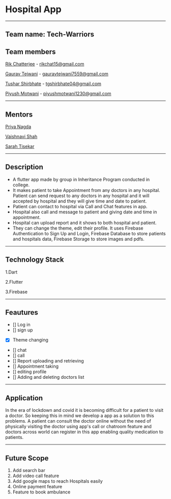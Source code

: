 
# Hospital App
---
Team name: Tech-Warriors
---
## Team members


[Rik Chatterjee](https://github.com/TheArchitet) -
rikchat15@gmail.com

[Gaurav Tejwani](https://github.com/GauravMaheshTejwani) -
gauravtejwani7559@gmail.com

[Tushar Shirbhate](https://github.com/Tushar-Shirbhate) - 
tgshirbhate04@gmail.com

[Piyush Motwani](https://github.com/Piyushmotwani) - 
piyushmotwani1230@gmail.com


---

## Mentors

[Priya Nagda](https://github.com/pri1311)

[Vaishnavi Shah](https://github.com/vaishnavirshah)

[Sarah Tisekar](https://github.com/sarah-nisar)

---

## Description

- A flutter app made by group in Inheritance Program conducted in
college.
- It makes patient to take Appointment from any doctors in any
hospital. Patient can send request to any doctors in any hospital and
it will accepted by hospital and they will give time and date to patient.
- Patient can contact to hospital via Call and Chat features
in app. 
- Hospital also call and message to patient and giving date
and time in appointment. 
- Hospital can upload report and it shows
to both hospital and patient. 
- They can change the theme, edit their profile.
It uses Firebase Authentication to Sign Up and Login, Firebase Database to store patients and hospitals data, Firebase Storage to
store images and pdfs.

---
## Technology Stack
1.Dart 

2.Flutter

3.Firebase

---
## Feautures

- [] Log in 
- [] sign up
- [x] Theme changing
- [] chat
- [] call
- [] Report uploading and retrieving
- [] Appointment taking
- [] editing profile
- [] Adding and deleting doctors list

---
## Application

In the era of lockdown and covid it is becoming difficult for a patient to visit a doctor.
So keeping this in mind we develop a app as a solution to this problems.
A patient can consult the doctor online without the need of physically visiting the doctor 
using app's call or chatroom feature and doctors across world can register in this app enabling 
quality medication to patients.

---
## Future Scope
1. Add search bar
2. Add video call feature
3. Add google maps to reach Hospitals easily
4. Online payment feature
5. Feature to book ambulance 



